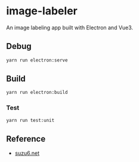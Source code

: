 # image-labeler

An image labeling app built with Electron and Vue3.

## Debug

```sh
yarn run electron:serve
```

## Build

```sh
yarn run electron:build
```

### Test

```sh
yarn run test:unit
```

## Reference

- [suzu6.net](https://www.suzu6.net/posts/260-electron-vue-develop/)
